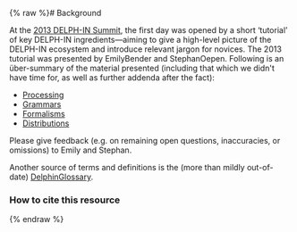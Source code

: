 {% raw %}# Background

At the [2013 DELPH-IN Summit](https://blog.inductorsoftware.com/docsproto/summits/SaarlandTop), the first day was opened by
a short ‘tutorial’ of key DELPH-IN ingredients—aiming to give a
high-level picture of the DELPH-IN ecosystem and introduce relevant
jargon for novices. The 2013 tutorial was presented by
EmilyBender and StephanOepen. Following
is an über-summary of the material presented (including that which we
didn't have time for, as well as further addenda after the fact):

- [Processing](https://blog.inductorsoftware.com/docsproto/howto/DelphinTutorial_Processing)
- [Grammars](https://blog.inductorsoftware.com/docsproto/howto/DelphinTutorial_Grammars)
- [Formalisms](https://blog.inductorsoftware.com/docsproto/howto/DelphinTutorial_Formalisms)
- [Distributions](https://blog.inductorsoftware.com/docsproto/howto/DelphinTutorial_Distributions)

Please give feedback (e.g. on remaining open questions, inaccuracies, or
omissions) to Emily and Stephan.

Another source of terms and definitions is the (more than mildly
out-of-date) [DelphinGlossary](https://blog.inductorsoftware.com/docsproto/summits/DelphinGlossary).

### How to cite this resource
<update date omitted for speed>{% endraw %}